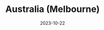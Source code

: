 ---
published:  false
post_id:    2023-10-AU
title:      Australia (Melbourne)
date:       2023-10-22
date_start: 2023-10-22
date_end:   2023-10-27
images:
  - ext:    2023-10-AU_00.jpg
    width:  2100
    height: 1500
    ar:			5-7
    date:   2023-10-24
    loc:    Australia
    meta:   Phillip Island, Victoria
tags:
  - Travel
  - Europe
---